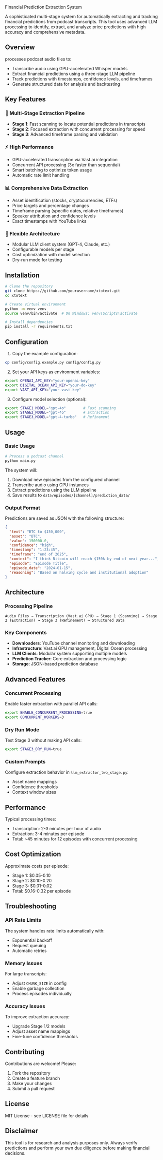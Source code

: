 Financial Prediction Extraction System

A sophisticated multi-stage system for automatically extracting and tracking financial predictions from podcast transcripts. This tool uses advanced LLM processing to identify, extract, and analyze price predictions with high accuracy and comprehensive metadata.

## Overview

processes podcast audio files to:
- Transcribe audio using GPU-accelerated Whisper models
- Extract financial predictions using a three-stage LLM pipeline
- Track predictions with timestamps, confidence levels, and timeframes
- Generate structured data for analysis and backtesting

## Key Features

### 🎯 Multi-Stage Extraction Pipeline
- **Stage 1**: Fast scanning to locate potential predictions in transcripts
- **Stage 2**: Focused extraction with concurrent processing for speed
- **Stage 3**: Advanced timeframe parsing and validation

### ⚡ High Performance
- GPU-accelerated transcription via Vast.ai integration
- Concurrent API processing (3x faster than sequential)
- Smart batching to optimize token usage
- Automatic rate limit handling

### 📊 Comprehensive Data Extraction
- Asset identification (stocks, cryptocurrencies, ETFs)
- Price targets and percentage changes
- Timeframe parsing (specific dates, relative timeframes)
- Speaker attribution and confidence levels
- Exact timestamps with YouTube links

### 🔧 Flexible Architecture
- Modular LLM client system (GPT-4, Claude, etc.)
- Configurable models per stage
- Cost optimization with model selection
- Dry-run mode for testing

## Installation

```bash
# Clone the repository
git clone https://github.com/yourusername/xtotext.git
cd xtotext

# Create virtual environment
python -m venv venv
source venv/bin/activate  # On Windows: venv\Scripts\activate

# Install dependencies
pip install -r requirements.txt
```

## Configuration

1. Copy the example configuration:
```bash
cp config/config.example.py config/config.py
```

2. Set your API keys as environment variables:
```bash
export OPENAI_API_KEY="your-openai-key"
export DIGITAL_OCEAN_API_KEY="your-do-key"
export VAST_API_KEY="your-vast-key"
```

3. Configure model selection (optional):
```bash
export STAGE1_MODEL="gpt-4o"        # Fast scanning
export STAGE2_MODEL="gpt-4o"        # Extraction
export STAGE3_MODEL="gpt-4-turbo"   # Refinement
```

## Usage

### Basic Usage

```bash
# Process a podcast channel
python main.py
```

The system will:
1. Download new episodes from the configured channel
2. Transcribe audio using GPU instances
3. Extract predictions using the LLM pipeline
4. Save results to `data/episodes/[channel]/prediction_data/`

### Output Format

Predictions are saved as JSON with the following structure:

```json
{
  "text": "BTC to $150,000",
  "asset": "BTC",
  "value": 150000.0,
  "confidence": "high",
  "timestamp": "1:23:45",
  "timeframe": "end of 2025",
  "context": "I think Bitcoin will reach $150k by end of next year...",
  "episode": "Episode Title",
  "episode_date": "2024-01-15",
  "reasoning": "Based on halving cycle and institutional adoption"
}
```

## Architecture

### Processing Pipeline

```
Audio Files → Transcription (Vast.ai GPU) → Stage 1 (Scanning) → Stage 2 (Extraction) → Stage 3 (Refinement) → Structured Data
```

### Key Components

- **Downloaders**: YouTube channel monitoring and downloading
- **Infrastructure**: Vast.ai GPU management, Digital Ocean processing
- **LLM Clients**: Modular system supporting multiple models
- **Prediction Tracker**: Core extraction and processing logic
- **Storage**: JSON-based prediction database

## Advanced Features

### Concurrent Processing
Enable faster extraction with parallel API calls:
```bash
export ENABLE_CONCURRENT_PROCESSING=true
export CONCURRENT_WORKERS=3
```

### Dry Run Mode
Test Stage 3 without making API calls:
```bash
export STAGE3_DRY_RUN=true
```

### Custom Prompts
Configure extraction behavior in `llm_extractor_two_stage.py`:
- Asset name mappings
- Confidence thresholds
- Context window sizes

## Performance

Typical processing times:
- Transcription: 2-3 minutes per hour of audio
- Extraction: 3-4 minutes per episode
- Total: ~45 minutes for 12 episodes with concurrent processing

## Cost Optimization

Approximate costs per episode:
- Stage 1: $0.05-0.10
- Stage 2: $0.10-0.20
- Stage 3: $0.01-0.02
- Total: $0.16-0.32 per episode

## Troubleshooting

### API Rate Limits
The system handles rate limits automatically with:
- Exponential backoff
- Request queuing
- Automatic retries

### Memory Issues
For large transcripts:
- Adjust `CHUNK_SIZE` in config
- Enable garbage collection
- Process episodes individually

### Accuracy Issues
To improve extraction accuracy:
- Upgrade Stage 1/2 models
- Adjust asset name mappings
- Fine-tune confidence thresholds

## Contributing

Contributions are welcome! Please:
1. Fork the repository
2. Create a feature branch
3. Make your changes
4. Submit a pull request

## License

MIT License - see LICENSE file for details

## Disclaimer

This tool is for research and analysis purposes only. Always verify predictions and perform your own due diligence before making financial decisions.
